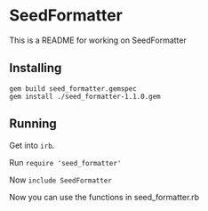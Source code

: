# SeedFormatter

This is a README for working on SeedFormatter

## Installing

```
gem build seed_formatter.gemspec
gem install ./seed_formatter-1.1.0.gem
```

## Running

Get into `irb`.

Run `require 'seed_formatter'`

Now `include SeedFormatter`

Now you can use the functions in seed_formatter.rb